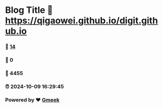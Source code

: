 # Blog Title :link: https://qigaowei.github.io/digit.github.io 
### :page_facing_up: [14](https://qigaowei.github.io/digit.github.io/tag.html) 
### :speech_balloon: 0 
### :hibiscus: 4455 
### :alarm_clock: 2024-10-09 16:29:45 
### Powered by :heart: [Gmeek](https://github.com/Meekdai/Gmeek)

